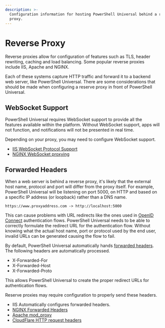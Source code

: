 ```yaml
---
description: >-
  Configuration information for hosting PowerShell Universal behind a reverse
  proxy.
---
```


# Reverse Proxy

Reverse proxies allow for configuration of features such as TLS, header rewriting, caching and load balancing. Some popular reverse proxies include IIS, Apache and NGINX.&#x20;

Each of these systems capture HTTP traffic and forward it to a backend web server, like PowerShell Universal. There are some considerations that should be made when configuring a reserve proxy in front of PowerShell Universal.&#x20;

## WebSocket Support&#x20;

PowerShell Universal requires WebSocket support to provide all the features available within the platform. Without WebSocket support, apps will not function, and notifications will not be presented in real time.&#x20;

Depending on your proxy, you may need to configure WebSocket support.

* [ IIS WebSocket Protocol Support](https://learn.microsoft.com/en-us/iis/get-started/whats-new-in-iis-8/iis-80-websocket-protocol-support)
* [NGINX WebSocket proxying](https://nginx.org/en/docs/http/websocket.html)

## Forwarded Headers

When a web server is behind a reverse proxy, it's likely that the external host name, protocol and port will differ from the proxy itself. For example, PowerShell Universal will be listening on port 5000, on HTTP and based on a specific IP address (or loopback) rather than a DNS name.&#x20;

```
https://www.proxyaddress.com -> http://localhost:5000
```

This can cause problems with URL redirects like the ones used in [OpenID Connect](../security/openid-connect.md) authentication flows. PowerShell Universal needs to be able to correctly formulate the redirect URL for the authentication flow. Without knowing what the actual host name, port or protocol used by the end user, invalid URLs can be generated causing the flow to fail.&#x20;

By default, PowerShell Universal automatically hands [forwarded headers](https://developer.mozilla.org/en-US/docs/Web/HTTP/Headers/Forwarded). The following headers are automatically processed.

* X-Forwarded-For
* X-Forwarded-Host
* X-Forwarded-Proto

This allows PowerShell Universal to create the proper redirect URLs for authentication flows.&#x20;

Reserve proxies may require configuration to properly send these headers.&#x20;

* IIS Automatically configures forwarded headers.
* [NGINX Forwarded Headers](https://www.nginx.com/resources/wiki/start/topics/examples/forwarded/)
* [Apache mod\_proxy](https://httpd.apache.org/docs/2.4/mod/mod\_proxy.html#x-headers)
* [CloudFlare HTTP request headers](https://developers.cloudflare.com/fundamentals/get-started/reference/http-request-headers/#x-forwarded-for)



